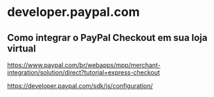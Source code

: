 # developer.paypal.com

## Como integrar o PayPal Checkout em sua loja virtual​​​​​​​

https://www.paypal.com/br/webapps/mpp/merchant-integration/solution/direct?tutorial=express-checkout

https://developer.paypal.com/sdk/js/configuration/
